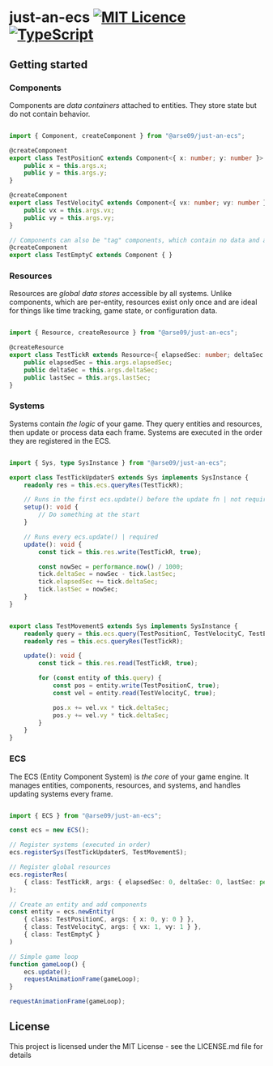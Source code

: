 # just-an-ecs [![MIT Licence](https://badges.frapsoft.com/os/mit/mit.svg?v=103)](https://opensource.org/licenses/mit-license.php) [![TypeScript](https://badges.frapsoft.com/typescript/code/typescript.svg?v=101)](https://github.com/ellerbrock/typescript-badges/)

## Getting started

### Components

Components are *data containers* attached to entities.
They store state but do not contain behavior.

``` typescript

import { Component, createComponent } from "@arse09/just-an-ecs";

@createComponent
export class TestPositionC extends Component<{ x: number; y: number }> {
    public x = this.args.x;
    public y = this.args.y;
}

@createComponent
export class TestVelocityC extends Component<{ vx: number; vy: number }> {
    public vx = this.args.vx;
    public vy = this.args.vy;
}

// Components can also be "tag" components, which contain no data and are used to mark entities.
@createComponent
export class TestEmptyC extends Component { }

```

### Resources

Resources are *global data stores* accessible by all systems.
Unlike components, which are per-entity, resources exist only once and are ideal for things like time tracking, game state, or configuration data.

``` typescript

import { Resource, createResource } from "@arse09/just-an-ecs";

@createResource
export class TestTickR extends Resource<{ elapsedSec: number; deltaSec: number; lastSec: number }> {
    public elapsedSec = this.args.elapsedSec;
    public deltaSec = this.args.deltaSec;
    public lastSec = this.args.lastSec;
}

```

### Systems

Systems contain *the logic* of your game.
They query entities and resources, then update or process data each frame. Systems are executed in the order they are registered in the ECS.

``` typescript

import { Sys, type SysInstance } from "@arse09/just-an-ecs";

export class TestTickUpdaterS extends Sys implements SysInstance {
    readonly res = this.ecs.queryRes(TestTickR);

    // Runs in the first ecs.update() before the update fn | not required
    setup(): void {
        // Do something at the start
    }

    // Runs every ecs.update() | required
    update(): void {
        const tick = this.res.write(TestTickR, true);

        const nowSec = performance.now() / 1000;
        tick.deltaSec = nowSec - tick.lastSec;
        tick.elapsedSec += tick.deltaSec;
        tick.lastSec = nowSec;
    }
}


export class TestMovementS extends Sys implements SysInstance {
    readonly query = this.ecs.query(TestPositionC, TestVelocityC, TestEmptyC);
    readonly res = this.ecs.queryRes(TestTickR);

    update(): void {
        const tick = this.res.read(TestTickR, true);

        for (const entity of this.query) {
            const pos = entity.write(TestPositionC, true);
            const vel = entity.read(TestVelocityC, true);

            pos.x += vel.vx * tick.deltaSec;
            pos.y += vel.vy * tick.deltaSec;
        }
    }
}


```

### ECS

The ECS (Entity Component System) is *the core* of your game engine.
It manages entities, components, resources, and systems, and handles updating systems every frame.

``` typescript

import { ECS } from "@arse09/just-an-ecs";

const ecs = new ECS();

// Register systems (executed in order)
ecs.registerSys(TestTickUpdaterS, TestMovementS);

// Register global resources
ecs.registerRes(
    { class: TestTickR, args: { elapsedSec: 0, deltaSec: 0, lastSec: performance.now() / 1000 } }
);

// Create an entity and add components
const entity = ecs.newEntity(
    { class: TestPositionC, args: { x: 0, y: 0 } },
    { class: TestVelocityC, args: { vx: 1, vy: 1 } },
    { class: TestEmptyC }
)

// Simple game loop
function gameLoop() {
    ecs.update();
    requestAnimationFrame(gameLoop);
}

requestAnimationFrame(gameLoop);

```

## License

This project is licensed under the MIT License - see the LICENSE.md file for details

